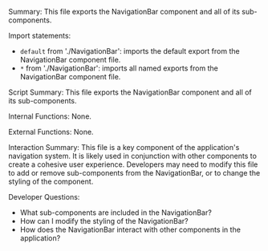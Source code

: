 Summary:
This file exports the NavigationBar component and all of its sub-components.

Import statements:
- `default` from './NavigationBar': imports the default export from the NavigationBar component file.
- `*` from './NavigationBar': imports all named exports from the NavigationBar component file.

Script Summary:
This file exports the NavigationBar component and all of its sub-components.

Internal Functions:
None.

External Functions:
None.

Interaction Summary:
This file is a key component of the application's navigation system. It is likely used in conjunction with other components to create a cohesive user experience. Developers may need to modify this file to add or remove sub-components from the NavigationBar, or to change the styling of the component.

Developer Questions:
- What sub-components are included in the NavigationBar?
- How can I modify the styling of the NavigationBar?
- How does the NavigationBar interact with other components in the application?